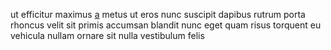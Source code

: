 ut efficitur maximus [a](generated_webpages/finibus1.md) metus ut eros nunc
suscipit dapibus rutrum porta rhoncus velit sit primis accumsan blandit nunc
eget quam risus torquent eu vehicula nullam ornare sit nulla vestibulum felis